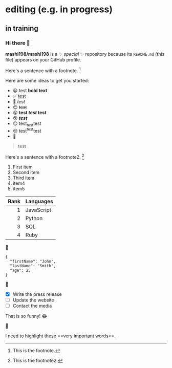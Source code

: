 #  editing (e.g. in progress)
##  in training
### Hi there 👋

**mashi198/mashi198** is a ✨ _special_ ✨ repository because its `README.md` (this file) appears on your GitHub profile.

Here's a sentence with a footnote. [^1]
[^1]: This is the footnote.


Here are some ideas to get you started:

- 😀 test **bold text**
- ✅  [test](https://www.example.com)
- 🤣 _test_
- 😉 ~~test~~
- 😝 **test _test_ test**
- 😚 ***test***
- 😐 test<sub>test</sub>test
- 😒 test<sup>test</sup>test
- :star_struck:

> test

Here's a sentence with a footnote2. [^2]
[^2]: This is the footnote2.

1. First item
2. Second item
3. Third item
4. item4
5. item5

| Rank | Languages |
|-----:|-----------|
|     1| JavaScript|
|     2| Python    |
|     3| SQL       |
|     4| Ruby      |

🤔

```
{
  "firstName": "John",
  "lastName": "Smith",
  "age": 25
}
```

:saluting_face:

- [x] Write the press release
- [ ] Update the website
- [ ] Contact the media

That is so funny! :joy:

:shushing_face:

I need to highlight these ==very important words==.

<!--
**mashi198/mashi198** is a ✨ _special_ ✨ repository because its `README.md` (this file) appears on your GitHub profile.

Here are some ideas to get you started:

- 🔭 I’m currently working on ...
- 🌱 I’m currently learning ...
- 👯 I’m looking to collaborate on ...
- 🤔 I’m looking for help with ...
- 💬 Ask me about ...
- 📫 How to reach me: ...
- 😄 Pronouns: ...
- ⚡ Fun fact: ...
-->
